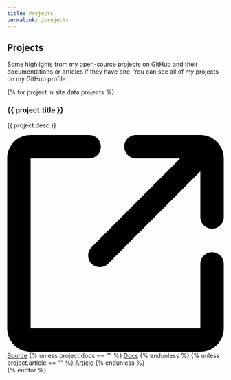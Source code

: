 ```yaml
---
title: Projects
permalink: /projects
---
```

<section id="projects">
    <div class="container pageheader">
        <h2>Projects</h2>
    </div>
    <div class="centered">
        <p>Some highlights from my open-source projects on GitHub and their documentations or articles if they have one. You can see all of my projects on my GitHub profile.</p>
    </div>
    <div id="projectgrid" class="centered">
        {% for project in site.data.projects %}
        <div class="project container">
            <h3>{{ project.title }}</h3>
            <p>{{ project.desc }}</p>
            <div class="projectlinks">
                <a class="btn" href="{{ project.source }}" target="_blank"><svg class="icon" viewBox="0 0 18 18" xmlns="http://www.w3.org/2000/svg"><path d="M1.94595 0C0.871186 0 0 0.871216 0 1.94595V16.0541C0 17.1288 0.871186 18 1.94595 18H16.0541C17.1288 18 18 17.1288 18 16.0541V10.7027C18 10.1654 17.5643 9.72973 17.027 9.72973C16.4897 9.72973 16.0541 10.1654 16.0541 10.7027V16.0541H1.94595V1.94595H6.81081C7.34813 1.94595 7.78378 1.51032 7.78378 0.972973C7.78378 0.435623 7.34813 0 6.81081 0H1.94595Z M18 1.94595V6.81081C18 7.34816 17.5644 7.78378 17.0271 7.78378C16.4897 7.78378 16.0541 7.34816 16.0541 6.81081V3.02032L8.38836 10.6861C8.00829 11.066 7.39234 11.066 7.01228 10.6861C6.63233 10.3061 6.63233 9.69003 7.01228 9.31008L14.3764 1.94595H10.7027C10.1654 1.94595 9.72976 1.51032 9.72976 0.972973C9.72976 0.435623 10.1654 0 10.7027 0H16.0541C17.1288 0 18 0.871216 18 1.94595Z"/></svg>Source</a>
                {% unless project.docs == "" %}
                <a class="btn" href="{{ project.docs }}" target="_blank">Docs</a>
                {% endunless %}
                {% unless project.article == "" %}
                <a class="btn" href="{{ project.article }}" target="_blank">Article</a>
                {% endunless %}
            </div>
        </div>
        {% endfor %}
    </div>
</section>